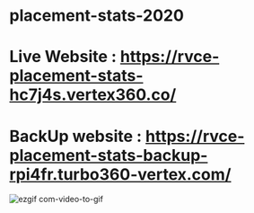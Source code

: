 # placement-stats-2020

# Live Website : https://rvce-placement-stats-hc7j4s.vertex360.co/
# BackUp website : https://rvce-placement-stats-backup-rpi4fr.turbo360-vertex.com/

![ezgif com-video-to-gif](https://user-images.githubusercontent.com/29069343/64487709-574c8400-d25b-11e9-8d52-bf89bf0f3979.gif)


